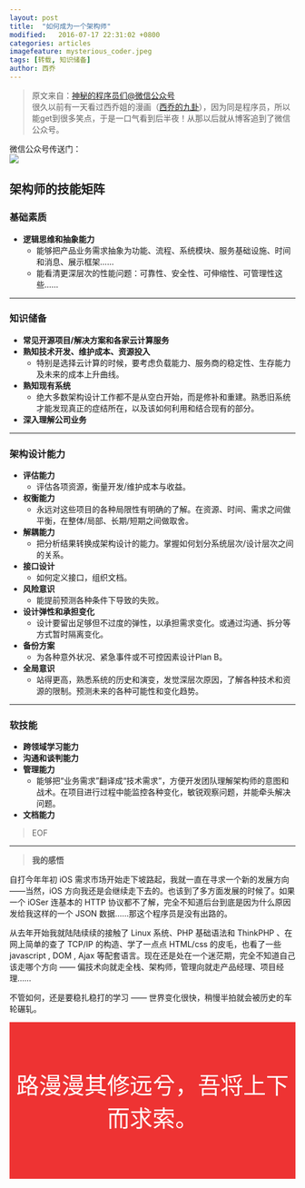 ```yaml
---
layout: post
title:  "如何成为一个架构师"
modified:   2016-07-17 22:31:02 +0800
categories: articles
imagefeature: mysterious_coder.jpeg
tags: [转载, 知识储备]
author: 西乔
---
```


> 原文来自：[神秘的程序员们@微信公众号](https://mp.weixin.qq.com/s?__biz=MzAxMzMxNDIyOA==&mid=508060063&idx=1&sn=020d41dc8744f1f73168dc3c66d7a7cb&scene=1&srcid=071888Std7JvCSZYzEkW9IRH&key=77421cf58af4a653858813748ada98c4f43f5834d0dd358252eb0f235104e5df39f2bf67decf93ee1797181f9d958d2c&ascene=0&uin=MjE1Nzc3MTk4MA%3D%3D&devicetype=iMac+MacBookAir6%2C2+OSX+OSX+10.11.5+build(15F34)&version=11020201&pass_ticket=iaO0KOkNEzdhLXfpxX7UK5orw%2BgIClaR9ie28AM1vpNCuEbEnLAcVe78I1ZEabu4)    
> 很久以前有一天看过西乔姐的漫画（[西乔的九卦](http://blog.xiqiao.info)），因为同是程序员，所以能get到很多笑点，于是一口气看到后半夜！从那以后就从博客追到了微信公众号。

微信公众号传送门：    
![](http://blog.xiqiao.info/wp-content/uploads/2015/03/qrcode_for_gh_3a770c0bc91e_344.jpg)

## 架构师的技能矩阵

### 基础素质

* **逻辑思维和抽象能力**    
  * 能够把产品业务需求抽象为功能、流程、系统模块、服务基础设施、时间和消息、展示框架……
  * 能看清更深层次的性能问题：可靠性、安全性、可伸缩性、可管理性这些……

----------

### 知识储备

* **常见开源项目/解决方案和各家云计算服务**    
* **熟知技术开发、维护成本、资源投入**    
  * 特别是选择云计算的时候，要考虑负载能力、服务商的稳定性、生存能力及未来的成本上升曲线。
* **熟知现有系统**    
  * 绝大多数架构设计工作都不是从空白开始，而是修补和重建。熟悉旧系统才能发现真正的症结所在，以及该如何利用和结合现有的部分。
* **深入理解公司业务**    

----------

### 架构设计能力

* **评估能力**    
  * 评估各项资源，衡量开发/维护成本与收益。
* **权衡能力**    
  * 永远对这些项目的各种局限性有明确的了解。在资源、时间、需求之间做平衡，在整体/局部、长期/短期之间做取舍。
* **解耦能力**    
  * 把分析结果转换成架构设计的能力。掌握如何划分系统层次/设计层次之间的关系。
* **接口设计**    
  * 如何定义接口，组织文档。
* **风险意识**    
  * 能提前预测各种条件下导致的失败。
* **设计弹性和承担变化**    
  * 设计要留出足够但不过度的弹性，以承担需求变化。或通过沟通、拆分等方式暂时隔离变化。
* **备份方案**    
  * 为各种意外状况、紧急事件或不可控因素设计Plan B。
* **全局意识**    
  * 站得更高，熟悉系统的历史和演变，发觉深层次原因，了解各种技术和资源的限制。预测未来的各种可能性和变化趋势。

----------

### 软技能

* **跨领域学习能力**    
* **沟通和谈判能力**    
* **管理能力**    
  * 能够把“业务需求”翻译成“技术需求”，方便开发团队理解架构师的意图和战术。在项目进行过程中能监控各种变化，敏锐观察问题，并能牵头解决问题。
* **文档能力**    

> EOF

----------

> **我的感悟**

自打今年年初 iOS 需求市场开始走下坡路起，我就一直在寻求一个新的发展方向——当然，iOS 方向我还是会继续走下去的。也该到了多方面发展的时候了。如果一个 iOSer 连基本的 HTTP 协议都不了解，完全不知道后台到底是因为什么原因发给我这样的一个 JSON 数据……那这个程序员是没有出路的。

从去年开始我就陆陆续续的接触了 Linux 系统、PHP 基础语法和 ThinkPHP 、在网上简单的查了 TCP/IP 的构造、学了一点点 HTML/css 的皮毛，也看了一些 javascript , DOM , Ajax 等配套语言。现在还是处在一个迷茫期，完全不知道自己该走哪个方向 —— 偏技术向就走全栈、架构师，管理向就走产品经理、项目经理……

不管如何，还是要稳扎稳打的学习 —— 世界变化很快，稍慢半拍就会被历史的车轮碾轧。

<div style="
marign:0 20% 0 20%; 
text-align:center; 
font-size:40px; 
color:white; 
padding:80px 0 80px 0; 
background-color:#ee3333;
">
路漫漫其修远兮，吾将上下而求索。
</div>


